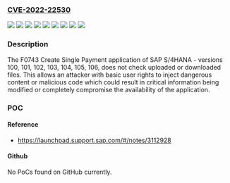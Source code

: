 ### [CVE-2022-22530](https://cve.mitre.org/cgi-bin/cvename.cgi?name=CVE-2022-22530)
![](https://img.shields.io/static/v1?label=Product&message=SAP%20S%2F4HANA&color=blue)
![](https://img.shields.io/static/v1?label=Version&message=100%20&color=brightgreen)
![](https://img.shields.io/static/v1?label=Version&message=101%20&color=brightgreen)
![](https://img.shields.io/static/v1?label=Version&message=102%20&color=brightgreen)
![](https://img.shields.io/static/v1?label=Version&message=103%20&color=brightgreen)
![](https://img.shields.io/static/v1?label=Version&message=104%20&color=brightgreen)
![](https://img.shields.io/static/v1?label=Version&message=105%20&color=brightgreen)
![](https://img.shields.io/static/v1?label=Version&message=106%20&color=brightgreen)
![](https://img.shields.io/static/v1?label=Vulnerability&message=Code%20Injection&color=brightgreen)

### Description

The F0743 Create Single Payment application of SAP S/4HANA - versions 100, 101, 102, 103, 104, 105, 106, does not check uploaded or downloaded files. This allows an attacker with basic user rights to inject dangerous content or malicious code which could result in critical information being modified or completely compromise the availability of the application.

### POC

#### Reference
- https://launchpad.support.sap.com/#/notes/3112928

#### Github
No PoCs found on GitHub currently.

